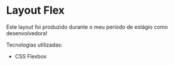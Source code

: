 # Layout Flex
Este layout foi produzido durante o meu período de estágio como desenvolvedora! 

Tecnologias utilizadas: 
- CSS Flexbox

